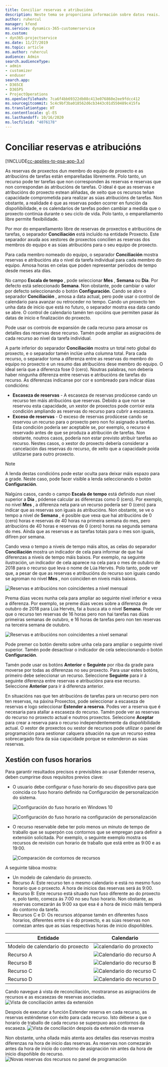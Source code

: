 ```yaml
---
title: Conciliar reservas e atribucións
description: Neste tema se proporciona información sobre datos reais.
author: ruhercul
manager: kfend
ms.service: dynamics-365-customerservice
ms.custom:
- dyn365-projectservice
ms.date: 11/27/2019
ms.topic: article
ms.author: ruhercul
audience: Admin
search.audienceType:
- admin
- customizer
- enduser
search.app:
- D365CE
- D365PS
- ProjectOperations
ms.openlocfilehash: 7ca6f4bb69322db08c413e076860e2ee9fdcc412
ms.sourcegitcommit: 5c4c9bf3ba018562d6cb3443c01d550489c415fa
ms.translationtype: HT
ms.contentlocale: gl-ES
ms.lasthandoff: 10/16/2020
ms.locfileid: "4076178"
---
```

# <a name="reconcile-bookings-and-assignments"></a>Conciliar reservas e atribucións

[!INCLUDE[cc-applies-to-psa-app-3.x](../includes/cc-applies-to-psa-app-3x.md)]

As reservas de proxectos dun membro do equipo de proxecto e as atribucións de tarefas están emparelladas libremente. Polo tanto, un recurso pode ter tarefas que non corresponden ás reservas e reservas que non correspondan ás atribucións de tarefas. O ideal é que as reservas e atribucións do proxecto estean aliñadas, de xeito que os recursos teñan capacidade comprometida para realizar as súas atribucións de tarefas. Non obstante, a realidade é que as reservas poden ocorrer en función da dispoñibilidade, e os calendarios de tarefas poden cambiar a medida que o proxecto continúa durante o seu ciclo de vida. Polo tanto, o emparellamento libre permite flexibilidade.

Por mor do emparellamento libre de reservas de proxectos e atribucións de tarefas, o separador **Conciliación** está incluído na entidade Proxecto. Este separador axuda aos xestores de proxectos concilien as reservas dos membros do equipo e as súas atribucións para o seu equipo de proxecto.

Para cada membro nomeado do equipo, o separador **Conciliación** mostra reservas e atribucións ata o nivel da tarefa individual para cada membro do equipo. Amosa horas en celas que poden representar períodos de tempo desde meses ata días.

No campo **Escala de tempo** , pode seleccionar **Mes** , **Semana** ou **Día**. Por defecto está seleccionado **Semana**. Non obstante, pode cambiar o valor por defecto seleccionando o botón **Configuración**. Cando se abre o separador **Conciliación** , amosa a data actual, pero pode usar o control de calendario para avanzar ou retroceder no tempo. Cando un proxecto ten unha data de inicio que está no futuro, o separador mostra esa data cando se abre. O control de calendario tamén ten opcións que permiten pasar ás datas de inicio e finalización do proxecto.

Pode usar os controis de expansión de cada recurso para amosar os detalles das reservas dese recurso. Tamén pode ampliar as asignacións de cada recurso ao nivel da tarefa individual.

A parte inferior do separador **Conciliación** mostra un total neto global do proxecto, e o separador tamén inclúe unha columna total. Para cada recurso, o separador toma a diferenza entre as reservas do membro do equipo no proxecto e un resumo das atribucións dese membro do equipo. O ideal sería que a diferenza fose 0 (cero). Noutras palabras, non debería haber ningunha diferenza entre reservas e atribucións de tarefas do recurso. As diferenzas indícanse por cor e sombreado para indicar dúas condicións:

- **Escaseza de reservas** - A escaseza de reservas prodúcese cando un recurso ten máis atribucións que reservas. Debido a que non se reservou esta capacidade, un xestor de proxectos pode corrixir esta condición ampliando as reservas do recurso para cubrir a escaseza.
- **Exceso de reservas** - O exceso de reservas prodúcese cando se reservou un recurso para o proxecto pero non foi asignado a tarefas. Esta condición podería ser aceptable se, por exemplo, o recurso é reservado antes de que se produza a atribución de tarefas. Non obstante, noutros casos, podería non estar previsto atribuír tarefas ao recurso. Nestes casos, o xestor do proxecto debería considerar a cancelación das reservas do recurso, de xeito que a capacidade poida utilizarse para outro proxecto.

> [!NOTE]
> A lenda destas condicións pode estar oculta para deixar máis espazo para a grade. Neste caso, pode facer visible a lenda seleccionando o botón **Configuración**.

Nalgúns casos, cando o campo **Escala de tempo** está definido nun nivel superior a **Día** , pódense calcular as diferenzas como 0 (cero). Por exemplo, no nivel **Mes** , a diferenza neta para un recurso podería ser 0 (cero) para indicar que as reservas son iguais ás atribucións. Non obstante, se ve o tempo a nivel de **Semana** , é posible que vexa que hai atribucións de 0 (cero) horas e reservas de 40 horas na primeira semana do mes, pero atribucións de 40 horas e reservas de 0 (cero) horas na segunda semana do mes. Aínda que as reservas e as tarefas totais para o mes son iguais, difiren por semana.

Cando vexa o tempo a niveis de tempo máis altos, as celas do separador **Conciliación** mostra un indicador de cela para informar de que hai diferenzas a niveis de tempo máis baixos. Por exemplo, na seguinte ilustración, un indicador de cela aparece na cela para o mes de outubro de 2018 para o recurso que leva o nome de Lúa Hervés. Polo tanto, pode ver que, a pesar de que as reservas e atribucións do recurso son iguais cando se agroman no nivel **Mes** , non coinciden en niveis máis baixos.

![Reservas e atribucións non coincidentes a nivel mensual](media/reconcile-assignments-01.JPG)

Prema dúas veces nunha cela para ampliar ao seguinte nivel inferior e vexa a diferenza. Por exemplo, se preme dúas veces sobre a diferenza de outubro de 2018 para Lúa Hervés, fai a busca ata o nivel **Semana**. Pode ver que o recurso ten reservas de 16 horas pero non hai tarefas nas dúas primeiras semanas de outubro, e 16 horas de tarefas pero non ten reservas na terceira semana de outubro.

![Reservas e atribucións non coincidentes a nivel semanal](media/reconcile-assignments-02.JPG)

Pode premer co botón dereito sobre unha cela para ampliar o seguinte nivel superior. Tamén pode desactivar o indicador de cela seleccionando o botón **Configuración**. 

Tamén pode usar os botóns **Anterior** e **Seguinte** por riba da grade para moverse por todas as diferenzas no seu proxecto. Para usar estes botóns, primeiro debe seleccionar un recurso. Seleccione **Seguinte** para ir á seguinte diferenza entre reservas e atribucións para ese recurso. Seleccione **Anterior** para ir á diferenza anterior.

En situacións nas que ten atribucións de tarefas para un recurso pero non ten reservas, na páxina Proxectos, pode seleccionar a escaseza de reservas e logo seleccionar **Estender a reserva**. Podes ver a reserva que é necesaria para atallar a escaseza do recurso. Tamén pode ver as reservas do recurso no proxecto actual e noutros proxectos. Seleccione **Aceptar** para crear a reserva para o recurso independentemente da dispoñibilidade actual. O xestor de proxectos ou xestor de recursos pode utilizar o panel de programación para xestionar calquera situación na que un recurso estea sobrecargado fóra da súa capacidade porque se estenderon as súas reservas.

## <a name="managing-with-time-zones"></a>Xestión con fusos horarios
Para garantir resultados precisos e previsibles ao usar Estender reserva, deben cumprirse dous requisitos previos clave:  

- O usuario debe configurar o fuso horario do seu dispositivo para que coincida co fuso horario definido na Configuración de personalización do sistema.
 
  ![Configuración do fuso horario en Windows 10](media/reconcile-assignments-03.png)

  ![Configuración do fuso horario na configuración de personalización](media/reconcile-assignments-04.png)
 
- O recurso reservable debe ter polo menos un minuto de tempo de traballo que se superpón cos contornos que se empregan para definir a extensión solicitada. Por exemplo, o seguinte exemplo mostra os recursos de revisión cun horario de traballo que está entre as 9:00 e as 19:00. 

  ![Comparación de contornos de recursos](media/reconcile-assignments-05.png)

A seguinte táboa mostra:

- Un modelo de calendario do proxecto.
- Recurso A: Este recurso ten o mesmo calendario e está no mesmo fuso horario que o proxecto. A hora de inicios das reservas será ás 9:00.
- Recurso B: Este recurso está situado nun fuso diferente ao do proxecto e, polo tanto, comeza ás 7:00 no seu fuso horario. Non obstante, as reservas comezarán ás 9:00 xa que esa é a hora de inicio máis temperá do contorno da tarefa.
- Recursos C e D: Os recursos atópanse tamén en diferentes fusos horarios, diferentes entre si e do proxecto, e as súas reservas non comezan antes que as súas respectivas horas de inicio dispoñibles.

|Entidade  |Calendario  |
|-|-|
|Modelo de calendario do proxecto   | ![calendario do proxecto](media/reconcile-assignments-06.png) |
|Recurso A  | ![Calendario do recurso A](media/reconcile-assignments-06.png) |
|Recurso B  |  ![Calendario do recurso B](media/reconcile-assignments-07.png) |
|Recurso C  |  ![Calendario do recurso C](media/reconcile-assignments-08.png) |
|Recurso D  | ![Calendario do recurso D](media/reconcile-assignments-09.png)  |
 
Cando navegue á vista de reconciliación, mostraranse as asignacións de recursos e as escasezas de reservas asociadas.
 ![Vista de conciliación antes da extensión](media/reconcile-assignments-10.png)

Despois de executar a función Estender reserva en cada recurso, as reservas esténdense con éxito para cada recurso. Isto débese a que o horario de traballo de cada recurso se superpuxo aos contornos da escaseza.
 ![Vista de conciliación despois da extensión da reserva](media/reconcile-assignments-11.png) 

Non obstante, unha ollada máis atenta aos detalles das reservas mostra diferenzas na hora de inicio das reservas. As reservas non comezarán antes da hora de inicio do contorno de asignación nin antes da hora de inicio dispoñible do recurso.
 ![Novas reservas dos recursos no panel de programación](media/reconcile-assignments-12.png)
